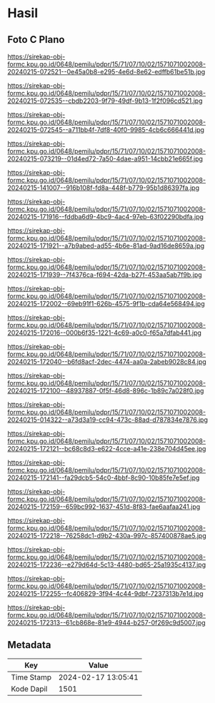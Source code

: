# Hasil

## Foto C Plano

https://sirekap-obj-formc.kpu.go.id/0648/pemilu/pdpr/15/71/07/10/02/1571071002008-20240215-072521--0e45a0b8-e295-4e6d-8e62-edffb61be51b.jpg

https://sirekap-obj-formc.kpu.go.id/0648/pemilu/pdpr/15/71/07/10/02/1571071002008-20240215-072535--cbdb2203-9f79-49df-9b13-1f2f096cd521.jpg

https://sirekap-obj-formc.kpu.go.id/0648/pemilu/pdpr/15/71/07/10/02/1571071002008-20240215-072545--a711bb4f-7df8-40f0-9985-4cb6c666441d.jpg

https://sirekap-obj-formc.kpu.go.id/0648/pemilu/pdpr/15/71/07/10/02/1571071002008-20240215-073219--01d4ed72-7a50-4dae-a951-14cbb21e665f.jpg

https://sirekap-obj-formc.kpu.go.id/0648/pemilu/pdpr/15/71/07/10/02/1571071002008-20240215-141007--916b108f-fd8a-448f-b779-95b1d86397fa.jpg

https://sirekap-obj-formc.kpu.go.id/0648/pemilu/pdpr/15/71/07/10/02/1571071002008-20240215-171916--fddba6d9-4bc9-4ac4-97eb-63f02290bdfa.jpg

https://sirekap-obj-formc.kpu.go.id/0648/pemilu/pdpr/15/71/07/10/02/1571071002008-20240215-171921--a7b9abed-ad55-4b6e-81ad-9ad16de8659a.jpg

https://sirekap-obj-formc.kpu.go.id/0648/pemilu/pdpr/15/71/07/10/02/1571071002008-20240215-171939--7f4376ca-f694-42da-b27f-453aa5ab7f9b.jpg

https://sirekap-obj-formc.kpu.go.id/0648/pemilu/pdpr/15/71/07/10/02/1571071002008-20240215-172002--69eb91f1-626b-4575-9f1b-cda64e568494.jpg

https://sirekap-obj-formc.kpu.go.id/0648/pemilu/pdpr/15/71/07/10/02/1571071002008-20240215-172016--000b6f35-1221-4c69-a0c0-f65a7dfab441.jpg

https://sirekap-obj-formc.kpu.go.id/0648/pemilu/pdpr/15/71/07/10/02/1571071002008-20240215-172040--b6fd8acf-2dec-4474-aa0a-2abeb9028c84.jpg

https://sirekap-obj-formc.kpu.go.id/0648/pemilu/pdpr/15/71/07/10/02/1571071002008-20240215-172100--48937887-0f5f-46d8-896c-1b89c7a028f0.jpg

https://sirekap-obj-formc.kpu.go.id/0648/pemilu/pdpr/15/71/07/10/02/1571071002008-20240215-014322--a73d3a19-cc94-473c-88ad-d787834e7876.jpg

https://sirekap-obj-formc.kpu.go.id/0648/pemilu/pdpr/15/71/07/10/02/1571071002008-20240215-172121--bc68c8d3-e622-4cce-a41e-238e704d45ee.jpg

https://sirekap-obj-formc.kpu.go.id/0648/pemilu/pdpr/15/71/07/10/02/1571071002008-20240215-172141--fa29dcb5-54c0-4bbf-8c90-10b85fe7e5ef.jpg

https://sirekap-obj-formc.kpu.go.id/0648/pemilu/pdpr/15/71/07/10/02/1571071002008-20240215-172159--659bc992-1637-451d-8f83-fae6aafaa241.jpg

https://sirekap-obj-formc.kpu.go.id/0648/pemilu/pdpr/15/71/07/10/02/1571071002008-20240215-172218--76258dc1-d9b2-430a-997c-857400878ae5.jpg

https://sirekap-obj-formc.kpu.go.id/0648/pemilu/pdpr/15/71/07/10/02/1571071002008-20240215-172236--e279d64d-5c13-4480-bd65-25a1935c4137.jpg

https://sirekap-obj-formc.kpu.go.id/0648/pemilu/pdpr/15/71/07/10/02/1571071002008-20240215-172255--fc406829-3f94-4c44-9dbf-7237313b7e1d.jpg

https://sirekap-obj-formc.kpu.go.id/0648/pemilu/pdpr/15/71/07/10/02/1571071002008-20240215-172313--61cb868e-81e9-4944-b257-0f269c9d5007.jpg


## Metadata

| Key        | Value               |
| ---------- | ------------------- |
| Time Stamp | 2024-02-17 13:05:41 |
| Kode Dapil | 1501                |



